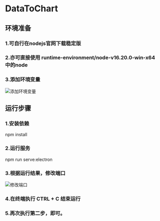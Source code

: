 # DataToChart

## 环境准备

### 1.可自行在nodejs官网下载稳定版

### 2.亦可直接使用 runtime-environment/node-v16.20.0-win-x64 中的node

### 3.添加环境变量
![添加环境变量](https://github.com/MonsterDuang/DataToChart/assets/31094588/4fbbe4c8-627e-432d-950b-d4498cbc3b8c)

## 运行步骤

### 1.安装依赖
  npm install
 
### 2.运行服务
  npm run serve:electron
  
### 3.根据运行结果，修改端口
![修改端口](https://github.com/MonsterDuang/DataToChart/assets/31094588/b5e46160-9625-4a05-bc05-1c252426f234)

### 4.在终端执行 CTRL + C 结束运行

### 5.再次执行第二步，即可。
